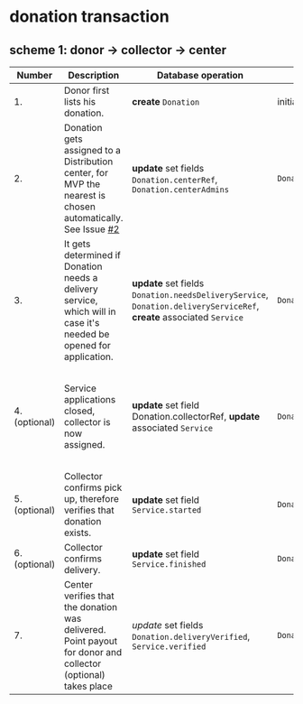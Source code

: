 # donation transaction

## scheme 1: donor -> collector -> center

|Number|Description|Database operation|BloC event|Role|
|---|---|---|---|---|
|1.|Donor first lists his donation.|**create** `Donation`|initial state|Donor|
|2.|Donation gets assigned to a Distribution center, for MVP the nearest is chosen automatically. See Issue [#2](https://github.com/minga-app/minga_shared/issues/2)|**update** set fields `Donation.centerRef`, `Donation.centerAdmins`|`DonationCenterAssignedEvent`|Donor / Minga Admin, Cloud function automated|
|3.|It gets determined if Donation needs a delivery service, which will in case it's needed be opened for application.|**update** set fields `Donation.needsDeliveryService`, `Donation.deliveryServiceRef`, **create** associated `Service`|`DonationNeedsDeliveryServiceEvent`|Cloud function, via Donor / Minga Admin|
|4. (optional)|Service applications closed, collector is now assigned.|**update** set field Donation.collectorRef, **update** associated `Service`|`DonationDeliveryServiceStaffedEvent`|Cloud function, after Center Admin or Minga Admin accepted collector|
|5. (optional)|Collector confirms pick up, therefore verifies that donation exists.|**update** set field `Service.started`|`DonationPickedUpEvent`|Collector|
|6. (optional)|Collector confirms delivery.|**update** set field `Service.finished`|`DonationDeliveredEvent`|Collector|
|7.|Center verifies that the donation was delivered. Point payout for donor and collector (optional) takes place|*update* set fields `Donation.deliveryVerified`, `Service.verified` |`DonationDeliveryVerifiedEvent`|(Minga Admin /) Center Admin|
